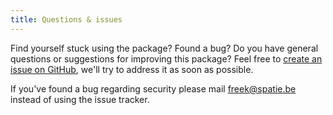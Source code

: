 ```yaml
---
title: Questions & issues
---
```


Find yourself stuck using the package? Found a bug? Do you have general questions or suggestions for improving this package? Feel free to [create an issue on GitHub](https://github.com/spatie/laravel-uptime-monitor/issues), we'll try to address it as soon as possible.

If you've found a bug regarding security please mail [freek@spatie.be](mailto:freek@spatie.be) instead of using the issue tracker.
